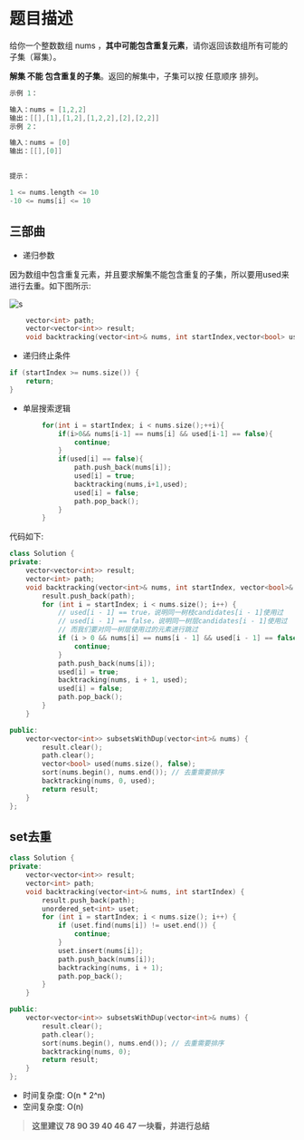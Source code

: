 # 题目描述

给你一个整数数组 nums ，**其中可能包含重复元素**，请你返回该数组所有可能的子集（幂集）。

**解集 不能 包含重复的子集**。返回的解集中，子集可以按 任意顺序 排列。

``` cpp
示例 1：

输入：nums = [1,2,2]
输出：[[],[1],[1,2],[1,2,2],[2],[2,2]]
示例 2：

输入：nums = [0]
输出：[[],[0]]
 

提示：

1 <= nums.length <= 10
-10 <= nums[i] <= 10
```

## 三部曲

* 递归参数

因为数组中包含重复元素，并且要求解集不能包含重复的子集，所以要用used来进行去重。如下图所示:

![s](https://code-thinking-1253855093.file.myqcloud.com/pics/20201124195411977.png)

``` cpp
    vector<int> path;
    vector<vector<int>> result;
    void backtracking(vector<int>& nums, int startIndex,vector<bool> used)
```

* 递归终止条件

``` cpp
if (startIndex >= nums.size()) {
    return;
}
```

* 单层搜索逻辑

``` cpp
        for(int i = startIndex; i < nums.size();++i){
            if(i>0&& nums[i-1] == nums[i] && used[i-1] == false){
                continue;
            }
            if(used[i] == false){
                path.push_back(nums[i]);
                used[i] = true;
                backtracking(nums,i+1,used);
                used[i] = false;
                path.pop_back();
            }
        }
```

代码如下:

```cpp
class Solution {
private:
    vector<vector<int>> result;
    vector<int> path;
    void backtracking(vector<int>& nums, int startIndex, vector<bool>& used) {
        result.push_back(path);
        for (int i = startIndex; i < nums.size(); i++) {
            // used[i - 1] == true，说明同一树枝candidates[i - 1]使用过
            // used[i - 1] == false，说明同一树层candidates[i - 1]使用过
            // 而我们要对同一树层使用过的元素进行跳过
            if (i > 0 && nums[i] == nums[i - 1] && used[i - 1] == false) {
                continue;
            }
            path.push_back(nums[i]);
            used[i] = true;
            backtracking(nums, i + 1, used);
            used[i] = false;
            path.pop_back();
        }
    }

public:
    vector<vector<int>> subsetsWithDup(vector<int>& nums) {
        result.clear();
        path.clear();
        vector<bool> used(nums.size(), false);
        sort(nums.begin(), nums.end()); // 去重需要排序
        backtracking(nums, 0, used);
        return result;
    }
};
```

## set去重

``` cpp
class Solution {
private:
    vector<vector<int>> result;
    vector<int> path;
    void backtracking(vector<int>& nums, int startIndex) {
        result.push_back(path);
        unordered_set<int> uset;
        for (int i = startIndex; i < nums.size(); i++) {
            if (uset.find(nums[i]) != uset.end()) {
                continue;
            }
            uset.insert(nums[i]);
            path.push_back(nums[i]);
            backtracking(nums, i + 1);
            path.pop_back();
        }
    }

public:
    vector<vector<int>> subsetsWithDup(vector<int>& nums) {
        result.clear();
        path.clear();
        sort(nums.begin(), nums.end()); // 去重需要排序
        backtracking(nums, 0);
        return result;
    }
};
```

* 时间复杂度: O(n * 2^n)
* 空间复杂度: O(n)

> **这里建议 78 90 39 40 46 47 一块看，并进行总结**
